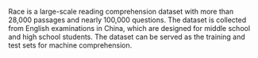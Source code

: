 Race is a large-scale reading comprehension dataset with more than 28,000
passages and nearly 100,000 questions. The dataset is collected from English
examinations in China, which are designed for middle school and high school
students. The dataset can be served as the training and test sets for machine
comprehension.
